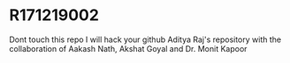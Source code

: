 # R171219002

Dont touch this repo             I will hack your github
Aditya Raj's repository with the collaboration of Aakash Nath, Akshat Goyal and Dr. Monit Kapoor
